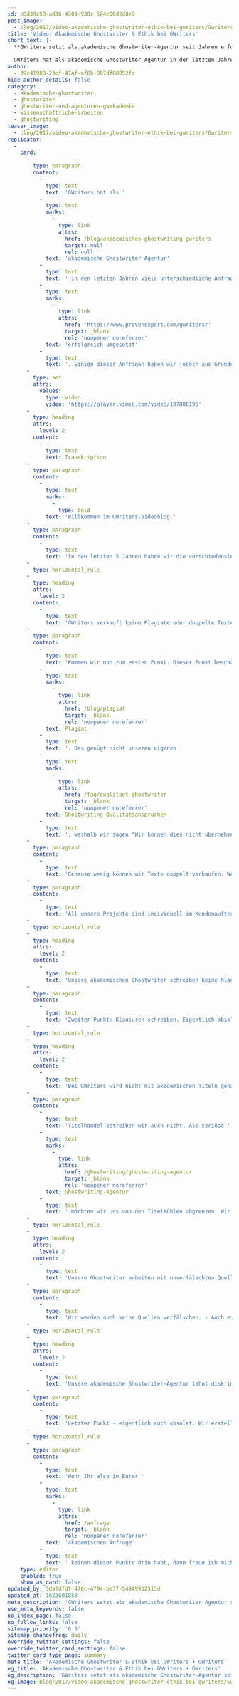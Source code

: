 ```yaml
---
id: c8d39c58-ad36-4303-938c-584c06d2d8e9
post_image:
  - blog/2017/video-akademische-ghostwriter-ethik-bei-gwriters/Gwriters.png
title: 'Video: Akademische Ghostwriter & Ethik bei GWriters'
short_text: |-
  **GWriters setzt als akademische Ghostwriter-Agentur seit Jahren erfolgreich Aufträge um. Manchmal stößt es jedoch an seine ethischen Grenzen.**

  GWriters hat als akademische Ghostwriter Agentur in den letzten Jahren viele unterschiedliche Anfragen erhalten und erfolgreich umgesetzt. Einige dieser Anfragen haben wir jedoch aus Gründen der Ethik und Moral abgelehnt. Um welche Art der Anfragen es sich dabei gehandelt hat, erfahrt Ihr in diesem Video...
author:
  - 39c41980-23cf-47af-af6b-087df68052fc
hide_author_details: false
category:
  - akademische-ghostwriter
  - ghostwriter
  - ghostwriter-und-agenturen-gwakademie
  - wissenschaftliche-arbeiten
  - ghostwriting
teaser_image:
  - blog/2017/video-akademische-ghostwriter-ethik-bei-gwriters/Gwriters.png
replicator:
  -
    bard:
      -
        type: paragraph
        content:
          -
            type: text
            text: 'GWriters hat als '
          -
            type: text
            marks:
              -
                type: link
                attrs:
                  href: /blog/akademisches-ghostwriting-gwriters
                  target: null
                  rel: null
            text: 'akademische Ghostwriter Agentur'
          -
            type: text
            text: ' in den letzten Jahren viele unterschiedliche Anfragen erhalten und '
          -
            type: text
            marks:
              -
                type: link
                attrs:
                  href: 'https://www.provenexpert.com/gwriters/'
                  target: _blank
                  rel: 'noopener noreferrer'
            text: 'erfolgreich umgesetzt'
          -
            type: text
            text: '. Einige dieser Anfragen haben wir jedoch aus Gründen der Ethik und Moral abgelehnt. Um welche Art der Anfragen es sich dabei gehandelt hat, erfahrt Ihr in diesem Video.'
      -
        type: set
        attrs:
          values:
            type: video
            video: 'https://player.vimeo.com/video/197888195'
      -
        type: heading
        attrs:
          level: 2
        content:
          -
            type: text
            text: Transkription
      -
        type: paragraph
        content:
          -
            type: text
            marks:
              -
                type: bold
            text: 'Willkommen im GWriters-Videoblog.'
      -
        type: paragraph
        content:
          -
            type: text
            text: 'In den letzten 5 Jahren haben wir die verschiedensten und auch kuriosesten Ghostwriting-Anfragen erhalten. Viele davon konnten wir sehr erfolgreich umsetzen. Einige davon mussten wir allerdings auch aus unternehmenspolitischen Gründen ablehnen und werden dies auch in Zukunft tun. Heute möchten wir Euch einmal einen Auszug daraus vorstellen.'
      -
        type: horizontal_rule
      -
        type: heading
        attrs:
          level: 2
        content:
          -
            type: text
            text: 'GWriters verkauft keine Plagiate oder doppelte Texte'
      -
        type: paragraph
        content:
          -
            type: text
            text: 'Kommen wir nun zum ersten Punkt. Dieser Punkt beschäftigt sich mit der Wiederverwertung von Texten. Wenn zum Beispiel ein Kunde zu uns kommt und sagt "Herr Kopper, ich habe hier eine Arbeit von einem Freund. Die ist ungefähr zum gleichen Thema. Der hat damit auch schon ziemlich gut abgeschnitten. Können Sie diese nicht einfach nehmen und umformulieren?" - Dann müssen wir dies leider kategorisch ablehnen. Das, was der Kunde in dem Moment möchte, ist ein '
          -
            type: text
            marks:
              -
                type: link
                attrs:
                  href: /blog/plagiat
                  target: _blank
                  rel: 'noopener noreferrer'
            text: Plagiat
          -
            type: text
            text: '. Das genügt nicht unseren eigenen '
          -
            type: text
            marks:
              -
                type: link
                attrs:
                  href: /faq/qualitaet-ghostwriter
                  target: _blank
                  rel: 'noopener noreferrer'
            text: Ghostwriting-Qualitätsansprüchen
          -
            type: text
            text: ', weshalb wir sagen "Wir können dies nicht übernehmen."'
      -
        type: paragraph
        content:
          -
            type: text
            text: 'Genauso wenig können wir Texte doppelt verkaufen. Wenn Ihr kommt und sagt "Ok, haben Sie nicht einen Text in der Schublade, den Sie mir einfach geben können?" - Nein, können wir nicht.'
      -
        type: paragraph
        content:
          -
            type: text
            text: 'All unsere Projekte sind individuell im Kundenauftrag angefertigt worden und die Nutzungsrechte werden nach Abschluss des Auftrages auch an den Kunden weitergegeben. Wir wollen und können also keine Texte doppelt verkaufen.'
      -
        type: horizontal_rule
      -
        type: heading
        attrs:
          level: 2
        content:
          -
            type: text
            text: 'Unsere akademischen Ghostwriter schreiben keine Klausuren für Kunden'
      -
        type: paragraph
        content:
          -
            type: text
            text: 'Zweiter Punkt: Klausuren schreiben. Eigentlich obsolet, sollte man meinen. Jedoch bekommen wir die verrücktesten Anfragen. Wir können leider keinen akademischen Ghostwriter nehmen und den bei Euch in die Klausur setzen damit Ihr eine gute Note bekommt. Das ist etwas, was Ihr selbst erledigen müsst.'
      -
        type: horizontal_rule
      -
        type: heading
        attrs:
          level: 2
        content:
          -
            type: text
            text: 'Bei GWriters wird nicht mit akademischen Titeln gehandelt'
      -
        type: paragraph
        content:
          -
            type: text
            text: 'Titelhandel betreiben wir auch nicht. Als seriöse '
          -
            type: text
            marks:
              -
                type: link
                attrs:
                  href: /ghostwriting/ghostwriting-agentur
                  target: _blank
                  rel: 'noopener noreferrer'
            text: Ghostwriting-Agentur
          -
            type: text
            text: ' möchten wir uns von den Titelmühlen abgrenzen. Wir können Euch hochwertige akademische Texte liefern. Allerdings können wir Euch nicht Euren Abschluss liefern.'
      -
        type: horizontal_rule
      -
        type: heading
        attrs:
          level: 2
        content:
          -
            type: text
            text: 'Unsere Ghostwriter arbeiten mit unverfälschten Quellen'
      -
        type: paragraph
        content:
          -
            type: text
            text: 'Wir werden auch keine Quellen verfälschen. - Auch eine kuriose Art der Anfrage, aber es kommt häufig vor. Kunden kommen zu uns und sagen "Ok, ich habe hier ein fertig-geschriebenes Dokument, einen fertig geschriebenen Text. Allerdings bin ich mit dem Ausgang dieser Arbeit nicht zufrieden. Ich habe eine These vorgestellt und eine These erarbeitet, welche ich eigentlich bestätigen wollte. Dies ist aber nicht passiert. Könntet Ihr so ein bisschen die Daten so anpassen und das Ganze so umschreiben, dass es dann für mich passt?" - Auch das können wir nicht machen. Wir verfälschen keine Quellen, wir wollen Qualität liefern.'
      -
        type: horizontal_rule
      -
        type: heading
        attrs:
          level: 2
        content:
          -
            type: text
            text: 'Unsere akademische Ghostwriter-Agentur lehnt diskriminierende oder rassistischem Inhalte ab'
      -
        type: paragraph
        content:
          -
            type: text
            text: 'Letzter Punkt - eigentlich auch obsolet. Wir erstellen keine Texte mit diskriminierendem oder rassistischem Inhalt. - Ganz klare Sache.'
      -
        type: horizontal_rule
      -
        type: paragraph
        content:
          -
            type: text
            text: 'Wenn Ihr also in Eurer '
          -
            type: text
            marks:
              -
                type: link
                attrs:
                  href: /anfrage
                  target: _blank
                  rel: 'noopener noreferrer'
            text: 'akademischen Anfrage'
          -
            type: text
            text: ' keinen dieser Punkte drin habt, dann freue ich mich auf eine erfolgreiche Zusammenarbeit mit Euch. Vielen Dank.'
    type: editor
    enabled: true
    show_as_card: false
updated_by: 5dafdfdf-476c-4794-be37-54949932513d
updated_at: 1623601858
meta_description: 'GWriters setzt als akademische Ghostwriter-Agentur seit Jahren erfolgreich Aufträge um. Manchmal stößt es jedoch an seine ethischen Grenzen.'
use_meta_keywords: false
no_index_page: false
no_follow_links: false
sitemap_priority: '0.5'
sitemap_changefreq: daily
override_twitter_settings: false
override_twitter_card_settings: false
twitter_card_type_page: summary
meta_title: 'Akademische Ghostwriter & Ethik bei GWriters • GWriters'
og_title: 'Akademische Ghostwriter & Ethik bei GWriters • GWriters'
og_description: 'GWriters setzt als akademische Ghostwriter-Agentur seit Jahren erfolgreich Aufträge um. Manchmal stößt es jedoch an seine ethischen Grenzen.'
og_image: blog/2017/video-akademische-ghostwriter-ethik-bei-gwriters/Gwriters.png
---
```

